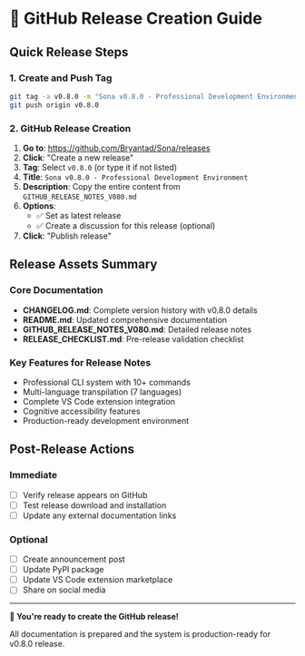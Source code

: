 # 🔧 GitHub Release Creation Guide

## Quick Release Steps

### 1. Create and Push Tag

```bash
git tag -a v0.8.0 -m "Sona v0.8.0 - Professional Development Environment"
git push origin v0.8.0
```

### 2. GitHub Release Creation

1. **Go to**: https://github.com/Bryantad/Sona/releases
2. **Click**: "Create a new release"
3. **Tag**: Select `v0.8.0` (or type it if not listed)
4. **Title**: `Sona v0.8.0 - Professional Development Environment`
5. **Description**: Copy the entire content from `GITHUB_RELEASE_NOTES_V080.md`
6. **Options**:
   - ✅ Set as latest release
   - ✅ Create a discussion for this release (optional)
7. **Click**: "Publish release"

## Release Assets Summary

### Core Documentation

- **CHANGELOG.md**: Complete version history with v0.8.0 details
- **README.md**: Updated comprehensive documentation
- **GITHUB_RELEASE_NOTES_V080.md**: Detailed release notes
- **RELEASE_CHECKLIST.md**: Pre-release validation checklist

### Key Features for Release Notes

- Professional CLI system with 10+ commands
- Multi-language transpilation (7 languages)
- Complete VS Code extension integration
- Cognitive accessibility features
- Production-ready development environment

## Post-Release Actions

### Immediate

- [ ] Verify release appears on GitHub
- [ ] Test release download and installation
- [ ] Update any external documentation links

### Optional

- [ ] Create announcement post
- [ ] Update PyPI package
- [ ] Update VS Code extension marketplace
- [ ] Share on social media

---

**🎯 You're ready to create the GitHub release!**

All documentation is prepared and the system is production-ready for v0.8.0 release.

